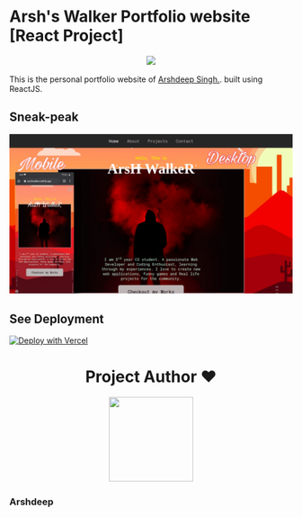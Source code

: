 # Arsh's Walker Portfolio website [React Project]

<p align="center">
   <img src="https://readme-typing-svg.herokuapp.com?color=45ffaa&size=40&width=900&height=80&lines=Welcome-to-Arsh's-Portfolio"/>
</p>

This is the personal portfolio website of <a href="https://github.com/ArshWalker">Arshdeep Singh.</a>. built using ReactJS.

## Sneak-peak

<img src="preview.jpg" />

## See Deployment

[![Deploy with Vercel](https://vercel.com/button)](https://arshwalker.netlify.app/)

<h1 align=center> Project Author ❤️ </h1>
<p align="center">
  <a href="https://github.com/ArshWalker"><img src="https://avatars.githubusercontent.com/u/54627391?s=400&u=a1fa0290a15cebb59c37c13a3bcde491b6c9458a&v=4" width=150px height=150px /></a>
  <h3>Arshdeep</h3>
</p>
